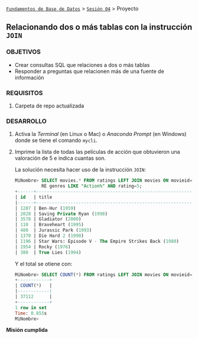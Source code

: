 [`Fundamentos de Base de Datos`](../../Readme.md) > [`Sesión 04`](../Readme.md) > Proyecto
## Relacionando dos o más tablas con la instrucción `JOIN`

### OBJETIVOS
- Crear consultas SQL que relaciones a dos o más tablas
- Responder a preguntas que relacionen más de una fuente de información

### REQUISITOS
1. Carpeta de repo actualizada

### DESARROLLO
1. Activa la _Terminal_ (en Linux o Mac) o _Anaconda Prompt_ (en Windows) donde se tiene el comando `mycli`.

1. Imprime la lista de todas las películas de acción que obtuvieron una valoración de 5 e indica cuantas son.

   La solución necesita hacer uso de la instrucción `JOIN`:
   ```sql
   MiNombre> SELECT movies.* FROM ratings LEFT JOIN movies ON movieid=movies.id WHE
             RE genres LIKE "Action%" AND rating=5;                                
   +------+---------------------------------------------------------------------+------------------------------------------+
   | id   | title                                                               | genres                                   |
   |------+---------------------------------------------------------------------+------------------------------------------|
   | 1287 | Ben-Hur (1959)                                                      | Action|Adventure|Drama                   |
   | 2028 | Saving Private Ryan (1998)                                          | Action|Drama|War                         |
   | 3578 | Gladiator (2000)                                                    | Action|Drama                             |
   | 110  | Braveheart (1995)                                                   | Action|Drama|War                         |
   | 480  | Jurassic Park (1993)                                                | Action|Adventure|Sci-Fi                  |
   | 1370 | Die Hard 2 (1990)                                                   | Action|Thriller                          |
   | 1196 | Star Wars: Episode V - The Empire Strikes Back (1980)               | Action|Adventure|Drama|Sci-Fi|War        |
   | 1954 | Rocky (1976)                                                        | Action|Drama                             |
   | 380  | True Lies (1994)                                                    | A:
   ```
   Y el total se otiene con:
   ```sql
   MiNombre> SELECT COUNT(*) FROM ratings LEFT JOIN movies ON movieid=movies.id WHERE genres LIKE "Action%" AND rating=5;
   +------------+
   | COUNT(*)   |
   |------------|
   | 37112      |
   +------------+
   1 row in set
   Time: 0.855s
   MiNombre>  
   ```

__Misión cumplida__
